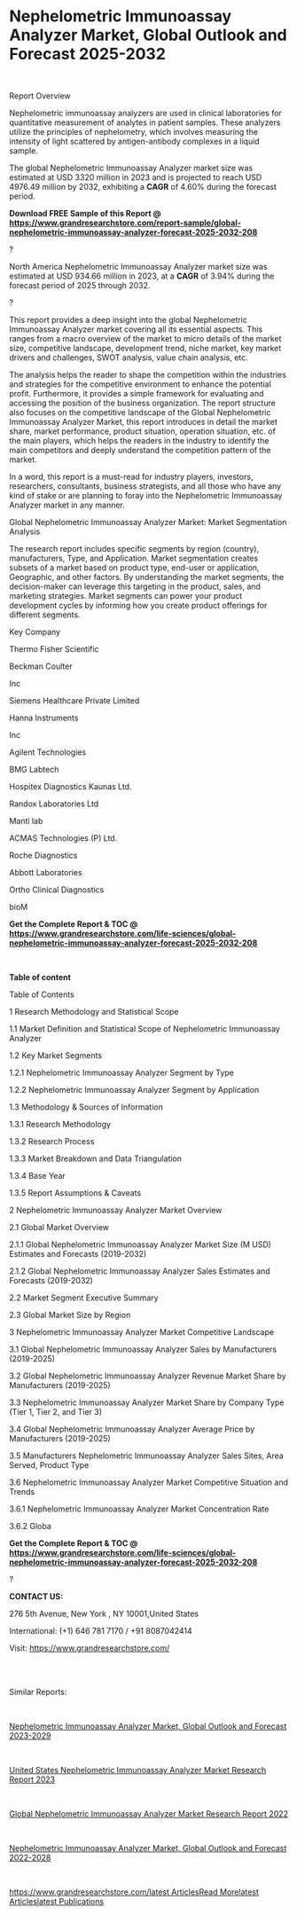 <h1>Nephelometric Immunoassay Analyzer Market, Global Outlook and Forecast 2025-2032</h1><br/><p>Report Overview</p>
 
 
 
 <p>Nephelometric immunoassay analyzers are used in clinical laboratories for quantitative measurement of analytes in patient samples. These analyzers utilize the principles of nephelometry, which involves measuring the intensity of light scattered by antigen-antibody complexes in a liquid sample.</p>
 
 
 
 <p>The global Nephelometric Immunoassay Analyzer market size was estimated at USD 3320 million in 2023 and is projected to reach USD 4976.49 million by 2032, exhibiting a <strong>CAGR</strong> of 4.60% during the forecast period.</p>
 
 
 
 <div><b>Download FREE Sample of this Report @ <a href="https://www.grandresearchstore.com/report-sample/global-nephelometric-immunoassay-analyzer-forecast-2025-2032-208">https://www.grandresearchstore.com/report-sample/global-nephelometric-immunoassay-analyzer-forecast-2025-2032-208</a></b></div>
 
 
 
 <p>? </p>
 
 
 
 <p>North America Nephelometric Immunoassay Analyzer market size was estimated at USD 934.66 million in 2023, at a <strong>CAGR</strong> of 3.94% during the forecast period of 2025 through 2032.</p>
 
 
 
 <p>? </p>
 
 
 
 <p>This report provides a deep insight into the global Nephelometric Immunoassay Analyzer market covering all its essential aspects. This ranges from a macro overview of the market to micro details of the market size, competitive landscape, development trend, niche market, key market drivers and challenges, SWOT analysis, value chain analysis, etc.</p>
 
 
 
 <p>The analysis helps the reader to shape the competition within the industries and strategies for the competitive environment to enhance the potential profit. Furthermore, it provides a simple framework for evaluating and accessing the position of the business organization. The report structure also focuses on the competitive landscape of the Global Nephelometric Immunoassay Analyzer Market, this report introduces in detail the market share, market performance, product situation, operation situation, etc. of the main players, which helps the readers in the industry to identify the main competitors and deeply understand the competition pattern of the market.</p>
 
 
 
 <p>In a word, this report is a must-read for industry players, investors, researchers, consultants, business strategists, and all those who have any kind of stake or are planning to foray into the Nephelometric Immunoassay Analyzer market in any manner.</p>
 
 
 
 <p>Global Nephelometric Immunoassay Analyzer Market: Market Segmentation Analysis</p>
 
 
 
 <p>The research report includes specific segments by region (country), manufacturers, Type, and Application. Market segmentation creates subsets of a market based on product type, end-user or application, Geographic, and other factors. By understanding the market segments, the decision-maker can leverage this targeting in the product, sales, and marketing strategies. Market segments can power your product development cycles by informing how you create product offerings for different segments.</p>
 
 
 
 <p>Key Company</p>
 
 
 
 <p>Thermo Fisher Scientific</p>
 
 
 
 <p>Beckman Coulter</p>
 
 
 
 <p>Inc</p>
 
 
 
 <p>Siemens Healthcare Private Limited</p>
 
 
 
 <p>Hanna Instruments</p>
 
 
 
 <p>Inc</p>
 
 
 
 <p>Agilent Technologies</p>
 
 
 
 <p>BMG Labtech</p>
 
 
 
 <p>Hospitex Diagnostics Kaunas Ltd.</p>
 
 
 
 <p>Randox Laboratories Ltd</p>
 
 
 
 <p>Manti lab</p>
 
 
 
 <p>ACMAS Technologies (P) Ltd.</p>
 
 
 
 <p>Roche Diagnostics</p>
 
 
 
 <p>Abbott Laboratories</p>
 
 
 
 <p>Ortho Clinical Diagnostics</p>
 
 
 
 <p>bioM</p>
 
 
 
 <div><b>Get the Complete Report & TOC @ <a href="https://www.grandresearchstore.com/life-sciences/global-nephelometric-immunoassay-analyzer-forecast-2025-2032-208">https://www.grandresearchstore.com/life-sciences/global-nephelometric-immunoassay-analyzer-forecast-2025-2032-208</a></b></div>
 
 
 
 <p><br />
 
 <b>Table of content</b></p>
 
 
 
 <p>Table of Contents<br />
 
 1 Research Methodology and Statistical Scope<br />
 
 1.1 Market Definition and Statistical Scope of Nephelometric Immunoassay Analyzer<br />
 
 1.2 Key Market Segments<br />
 
 1.2.1 Nephelometric Immunoassay Analyzer Segment by Type<br />
 
 1.2.2 Nephelometric Immunoassay Analyzer Segment by Application<br />
 
 1.3 Methodology & Sources of Information<br />
 
 1.3.1 Research Methodology<br />
 
 1.3.2 Research Process<br />
 
 1.3.3 Market Breakdown and Data Triangulation<br />
 
 1.3.4 Base Year<br />
 
 1.3.5 Report Assumptions & Caveats<br />
 
 2 Nephelometric Immunoassay Analyzer Market Overview<br />
 
 2.1 Global Market Overview<br />
 
 2.1.1 Global Nephelometric Immunoassay Analyzer Market Size (M USD) Estimates and Forecasts (2019-2032)<br />
 
 2.1.2 Global Nephelometric Immunoassay Analyzer Sales Estimates and Forecasts (2019-2032)<br />
 
 2.2 Market Segment Executive Summary<br />
 
 2.3 Global Market Size by Region<br />
 
 3 Nephelometric Immunoassay Analyzer Market Competitive Landscape<br />
 
 3.1 Global Nephelometric Immunoassay Analyzer Sales by Manufacturers (2019-2025)<br />
 
 3.2 Global Nephelometric Immunoassay Analyzer Revenue Market Share by Manufacturers (2019-2025)<br />
 
 3.3 Nephelometric Immunoassay Analyzer Market Share by Company Type (Tier 1, Tier 2, and Tier 3)<br />
 
 3.4 Global Nephelometric Immunoassay Analyzer Average Price by Manufacturers (2019-2025)<br />
 
 3.5 Manufacturers Nephelometric Immunoassay Analyzer Sales Sites, Area Served, Product Type<br />
 
 3.6 Nephelometric Immunoassay Analyzer Market Competitive Situation and Trends<br />
 
 3.6.1 Nephelometric Immunoassay Analyzer Market Concentration Rate<br />
 
 3.6.2 Globa</p>
 
 
 
 <div><b>Get the Complete Report & TOC @ <a href="https://www.grandresearchstore.com/life-sciences/global-nephelometric-immunoassay-analyzer-forecast-2025-2032-208">https://www.grandresearchstore.com/life-sciences/global-nephelometric-immunoassay-analyzer-forecast-2025-2032-208</a></b></div>
 
 
 
 <p>? </p>
 
 
 
 <p><b>CONTACT US:</b><br />
 
 276 5th Avenue, New York , NY 10001,United States<br />
 
 International: (+1) 646 781 7170 / +91 8087042414<br />
 
 Visit: <a href="https://www.grandresearchstore.com/">https://www.grandresearchstore.com/</a><br />
 
 <br />
 
 <br />
 
 Similar Reports:<br />
 
 <br />
 
 <a href="https://www.grandresearchstore.com/life-sciences/global-nephelometric-immunoassay-analyzer-forecast-2023-2029-528">Nephelometric Immunoassay Analyzer Market, Global Outlook and Forecast 2023-2029</a><br />
 
 <br />
 
 <a href="https://www.grandresearchstore.com/life-sciences/united-states-nephelometric-immunoassay-analyzer-2023-937">United States Nephelometric Immunoassay Analyzer Market Research Report 2023</a><br />
 
 <br />
 
 <a href="https://www.grandresearchstore.com/life-sciences/global-nephelometric-immunoassay-analyzer-2022-586">Global Nephelometric Immunoassay Analyzer Market Research Report 2022</a><br />
 
 <br />
 
 <a href="https://www.grandresearchstore.com/life-sciences/global-nephelometric-immunoassay-analyzer-forecast-2022-2028-696">Nephelometric Immunoassay Analyzer Market, Global Outlook and Forecast 2022-2028</a><br />
 
 <br />
 
 <a href="https://gyeongbokgung.com">https://www.grandresearchstore.com/</a><a href="https://hallyeomaritime.com">latest Articles</a><a href="https://jingwansa.com">Read More</a><a href="https://nguoiviet.jp/">latest Articles</a><a href="https://www.intelmarketresearch.com/">latest Publications</a></p>